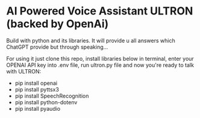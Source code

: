 # AI Powered Voice Assistant ULTRON (backed by OpenAi)

Build with python and its libraries. It will provide u all answers which ChatGPT provide but through speaking...

For using it just clone this repo, install libraries below in terminal, enter your OPENAI API key into .env file, run ultron.py file and now you're ready to talk with ULTRON:

- pip install openai
- pip install pyttsx3
- pip install SpeechRecognition
- pip install python-dotenv
- pip install pyaudio
